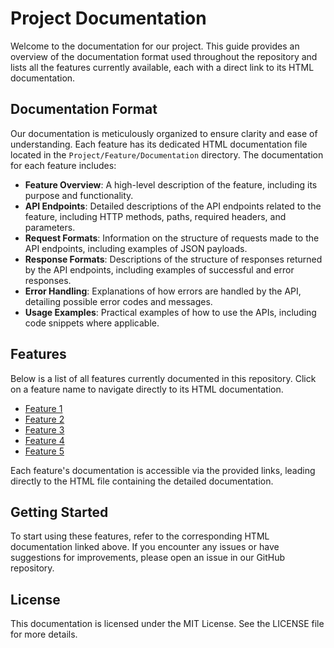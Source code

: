 # Project Documentation

Welcome to the documentation for our project. This guide provides an overview of the documentation format used throughout the repository and lists all the features currently available, each with a direct link to its HTML documentation.

## Documentation Format

Our documentation is meticulously organized to ensure clarity and ease of understanding. Each feature has its dedicated HTML documentation file located in the `Project/Feature/Documentation` directory. The documentation for each feature includes:

- **Feature Overview**: A high-level description of the feature, including its purpose and functionality.
- **API Endpoints**: Detailed descriptions of the API endpoints related to the feature, including HTTP methods, paths, required headers, and parameters.
- **Request Formats**: Information on the structure of requests made to the API endpoints, including examples of JSON payloads.
- **Response Formats**: Descriptions of the structure of responses returned by the API endpoints, including examples of successful and error responses.
- **Error Handling**: Explanations of how errors are handled by the API, detailing possible error codes and messages.
- **Usage Examples**: Practical examples of how to use the APIs, including code snippets where applicable.

## Features

Below is a list of all features currently documented in this repository. Click on a feature name to navigate directly to its HTML documentation.

- [Feature 1](Project/Feature1/Documentation/index.html)
- [Feature 2](Project/Feature2/Documentation/index.html)
- [Feature 3](Project/Feature3/Documentation/index.html)
- [Feature 4](Project/Feature4/Documentation/index.html)
- [Feature 5](Project/Feature5/Documentation/index.html)

Each feature's documentation is accessible via the provided links, leading directly to the HTML file containing the detailed documentation.

## Getting Started

To start using these features, refer to the corresponding HTML documentation linked above. If you encounter any issues or have suggestions for improvements, please open an issue in our GitHub repository.

## License

This documentation is licensed under the MIT License. See the LICENSE file for more details.
